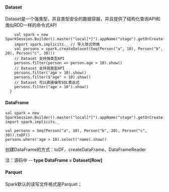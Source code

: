 #### Dataset

Dataset是一个强类型，并且类型安全的数据容器，并且提供了结构化查询API和类似RDD一样的命令式API

```
    val spark = new SparkSession.Builder().master("local[*]").appName("stage").getOrCreate()
    import spark.implicits._ // 导入隐式转换
    val persons = spark.createDataset(Seq(Person("a", 10), Person("b", 20), Person("c", 30)))
    // Dataset 支持强类型API
    persons.filter(person => person.age > 10).show()
    // Dataset 支持弱类型API
    persons.filter('age > 10).show()
    persons.filter($"age" > 10).show()
    // Dataset 可以直接编写SQL表达式
    persons.filter("age > 10").show()
  }
```



#### DataFrame

```
val spark = new SparkSession.Builder().master("local[*]").appName("stage").getOrCreate()
import spark.implicits._

val persons = Seq(Person("a", 10), Person("b", 20), Person("c", 30)).toDF()
persons.where('age > 10).select('name).show()
```

创建DataFrame的方式：toDF、createDataFrame、DataFrameReader



注：源码中 -- **type DataFrame = Dataset[Row]**



#### Parquet



Spark默认的读写文件格式是Parquet；

